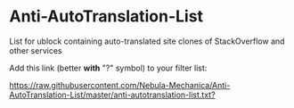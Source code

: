 # Anti-AutoTranslation-List
List for ublock containing auto-translated site clones of StackOverflow and other services

Add this link (better **with** "?" symbol) to your filter list:

<https://raw.githubusercontent.com/Nebula-Mechanica/Anti-AutoTranslation-List/master/anti-autotranslation-list.txt?>
